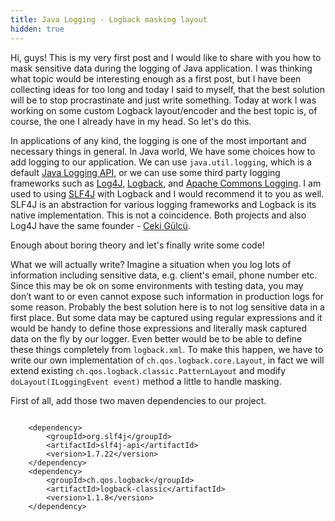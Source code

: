 ```yaml
---
title: Java Logging - Logback masking layout
hidden: true
---
```


Hi, guys! This is my very first post and I would like to share with you how to mask sensitive data during the logging of Java application. I was thinking what topic would be interesting enough as a first post, but I have been collecting ideas for too long and today I said to myself, that the best solution will be to stop procrastinate and just write something. Today at work I was working on some custom Logback layout/encoder and the best topic is, of course, the one I already have in my head. So let's do this.

In applications of any kind, the logging is one of the most important and necessary things in general. In Java world, We have some choices how to add logging to our application. We can use ``java.util.logging``, which is a default [Java Logging API](http://docs.oracle.com/javase/7/docs/technotes/guides/logging/overview.html), or we can use some third party logging frameworks such as [Log4J](https://logging.apache.org/log4j/2.x/), [Logback](http://logback.qos.ch/), and [Apache Commons Logging](http://commons.apache.org/proper/commons-logging/). I am used to using [SLF4J](https://www.slf4j.org/) with Logback and I would recommend it to you as well. SLF4J is an abstraction for various logging frameworks and Logback is its native implementation. This is not a coincidence. Both projects and also Log4J have the same founder - [Ceki Gülcü](http://stackoverflow.com/users/100970/ceki).

Enough about boring theory and let's finally write some code!

What we will actually write? Imagine a situation when you log lots of information including sensitive data, e.g. client's email, phone number etc. Since this may be ok on some environments with testing data, you may don’t want to or even cannot expose such information in production logs for some reason. Probably the best solution here is to not log sensitive data in a first place. But some data may be captured using regular expressions and it would be handy to define those expressions and literally mask captured data on the fly by our logger. Even better would be to be able to define these things completely from ``logback.xml``. To make this happen, we have to write our own implementation of ``ch.qos.logback.core.Layout``, in fact we will extend existing ``ch.qos.logback.classic.PatternLayout`` and modify ``doLayout(ILoggingEvent event)`` method a little to handle masking.

First of all, add those two maven dependencies to our project.
<pre><code class="xml">
    &lt;dependency&gt;
        &lt;groupId&gt;org.slf4j&lt;/groupId&gt;
        &lt;artifactId&gt;slf4j-api&lt;/artifactId&gt;
        &lt;version&gt;1.7.22&lt;/version&gt;
    &lt;/dependency&gt;
    &lt;dependency&gt;
        &lt;groupId&gt;ch.qos.logback&lt;/groupId&gt;
        &lt;artifactId&gt;logback-classic&lt;/artifactId&gt;
        &lt;version&gt;1.1.8&lt;/version&gt;
    &lt;/dependency&gt;
</code></pre>



